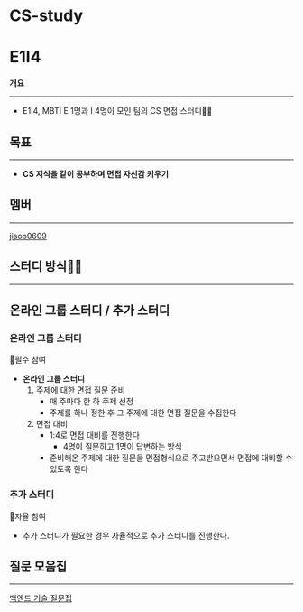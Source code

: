 # CS-study
# E1I4

**개요**

---

- E1I4, MBTI E 1명과 I 4명이 모인 팀의 CS 면접 스터디🥳🥳

## **목표**

---

- **CS 지식을 같이 공부하며 면접 자신감 키우기**


## **멤버**

---

[jisoo0609](https://github.com/jisoo0609)


## **스터디 방식👨‍💻**

---

## **온라인 그룹 스터디 / 추가 스터디**

### 온라인 그룹 스터디

🌟필수 참여

- **온라인 그룹 스터디**
    1. 주제에 대한 면접 질문 준비
        - 매 주마다 한 하 주제 선정
        - 주제를 하나 정한 후 그 주제에 대한 면접 질문을 수집한다
    2. 면접 대비
        - 1:4로 면접 대비를 진행한다
            - 4명이 질문하고 1명이 답변하는 방식
        - 준비해온 주제에 대한 질문을 면접형식으로 주고받으면서 면접에 대비할 수 있도록 한다

### 추가 **스터디**

🌟자율 참여

- 추가 스터디가 필요한 경우 자율적으로 추가 스터디를 진행한다.

## **질문 모음집**

---

[백엔드 기술 질문집](interview/interview-list.md)



